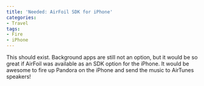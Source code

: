 ```yaml
---
title: 'Needed: AirFoil SDK for iPhone'
categories:
- Travel
tags:
- Fire
- iPhone
---
```


This should exist. Background apps are still not an option, but it would be so great if AirFoil was available as an SDK option for the iPhone. It would be awesome to fire up Pandora on the iPhone and send the music to AirTunes speakers!
